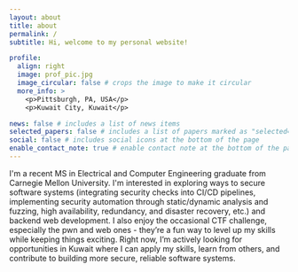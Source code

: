 ```yaml
---
layout: about
title: about
permalink: /
subtitle: Hi, welcome to my personal website!

profile:
  align: right
  image: prof_pic.jpg
  image_circular: false # crops the image to make it circular
  more_info: >
    <p>Pittsburgh, PA, USA</p>
    <p>Kuwait City, Kuwait</p>

news: false # includes a list of news items
selected_papers: false # includes a list of papers marked as "selected={true}"
social: false # includes social icons at the bottom of the page
enable_contact_note: true # enable contact note at the bottom of the page
---
```


I'm a recent MS in Electrical and Computer Engineering graduate from Carnegie Mellon University. I'm interested in exploring ways to secure software systems (integrating security checks into CI/CD pipelines, implementing security automation through static/dynamic analysis and fuzzing, high availability, redundancy, and disaster recovery, etc.) and backend web development. I also enjoy the occasional CTF challenge, especially the pwn and web ones - they’re a fun way to level up my skills while keeping things exciting. Right now, I’m actively looking for opportunities in Kuwait where I can apply my skills, learn from others, and contribute to building more secure, reliable software systems.
